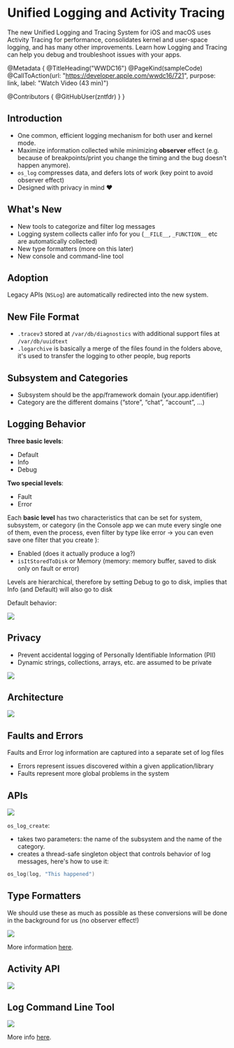 # Unified Logging and Activity Tracing

The new Unified Logging and Tracing System for iOS and macOS uses Activity Tracing for performance, consolidates kernel and user-space logging, and has many other improvements. Learn how Logging and Tracing can help you debug and troubleshoot issues with your apps.

@Metadata {
   @TitleHeading("WWDC16")
   @PageKind(sampleCode)
   @CallToAction(url: "https://developer.apple.com/wwdc16/721", purpose: link, label: "Watch Video (43 min)")

   @Contributors {
      @GitHubUser(zntfdr)
   }
}



## Introduction

- One common, efficient logging mechanism for both user and kernel mode.
- Maximize information collected while minimizing **observer** effect (e.g. because of breakpoints/print you change the timing and the bug doesn't happen anymore).
- `os_log` compresses data, and defers lots of work (key point to avoid observer effect)
- Designed with privacy in mind ️❤️

## What's New

- New tools to categorize and filter log messages 
- Logging system collects caller info for you (`__FILE__`, `_FUNCTION__` etc are automatically collected)
- New type formatters (more on this later)
- New console and command-line tool

## Adoption

Legacy APIs (`NSLog`) are automatically redirected into the new system.

## New File Format

- `.tracev3` stored at `/var/db/diagnostics` with additional support files at `/var/db/uuidtext`
- `.logarchive` is basically a merge of the files found in the folders above, it's used to transfer the logging to other people, bug reports

## Subsystem and Categories

- Subsystem should be the app/framework domain (your.app.identifier)
- Category are the different domains (“store”, “chat”, “account”, ...)

## Logging Behavior

**Three basic levels**: 

- Default
- Info
- Debug

**Two special levels**: 

- Fault
- Error

Each **basic level** has two characteristics that can be set for system, subsystem, or category (in the Console app we can mute every single one of them, even the process, even filter by type like error -> you can even save one filter that you create ):

- Enabled (does it actually produce a log?)
- `isItStoredToDisk` or Memory (memory: memory buffer, saved to disk only on fault or error)

Levels are hierarchical, therefore by setting Debug to go to disk, implies that Info (and Default) will also go to disk

Default behavior:

![][behaviorImage]

## Privacy

- Prevent accidental logging of Personally Identifiable Information (PII) 
- Dynamic strings, collections, arrays, etc. are assumed to be private

![][privacyImage]

## Architecture

![][architectureImage]

## Faults and Errors

Faults and Error log information are captured into a separate set of log files

- Errors represent issues discovered within a given application/library 
- Faults represent more global problems in the system

## APIs
![][apiImage]

`os_log_create`: 

- takes two parameters: the name of the subsystem and the name of the category.
- creates a thread-safe singleton object that controls behavior of log messages, here's how to use it:

```swift
os_log(log, "This happened")
```

## Type Formatters
We should use these as much as possible as these conversions will be done in the background for us (no observer effect!)

![][formattersImage]

More information [here][formatterMoreInformation].

## Activity API

![][activityImage]

## Log Command Line Tool

![][commandImage]

More info [here][osLogMoreInfo].

[formatterMoreInformation]: https://developer.apple.com/library/archive/documentation/Cocoa/Conceptual/Strings/Articles/formatSpecifiers.html 
[osLogMoreInfo]: https://developer.apple.com/documentation/os/logging

[behaviorImage]: WWDC16-721-behavior
[privacyImage]: WWDC16-721-privacy
[architectureImage]: WWDC16-721-architecture
[apiImage]: WWDC16-721-api
[osLogImage]: ../../../images/notes/wwdc16/721/osLog.png
[formattersImage]: WWDC16-721-formatters
[activityImage]: WWDC16-721-activity
[commandImage]: WWDC16-721-command